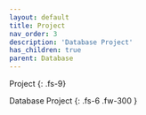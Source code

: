 ```yaml
---
layout: default
title: Project
nav_order: 3
description: 'Database Project'
has_children: true
parent: Database
---
```


Project
{: .fs-9}

Database Project
{: .fs-6 .fw-300  }